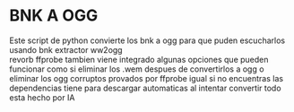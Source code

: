# BNK A OGG
Este script de python convierte los bnk a ogg para que puden escucharlos usando 
bnk extractor 
ww2ogg  
revorb
ffprobe
tambien viene integrado algunas opciones que pueden funcionar como si eliminar los .wem despues de convertirlos a ogg  o eliminar los ogg corruptos provados por ffprobe
igual si no encuentras las dependencias tiene para descargar automaticas al intentar convertir
todo esta hecho por IA 


